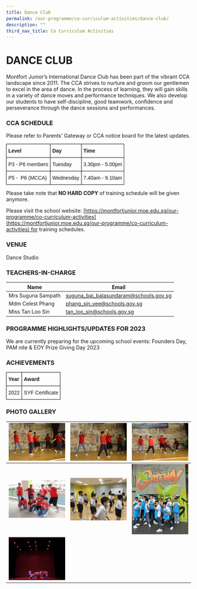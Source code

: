 ```yaml
---
title: Dance Club
permalink: /our-programme/co-curriculum-activities/dance-club/
description: ""
third_nav_title: Co Curriculum Activities
---
```

# **DANCE CLUB**

Montfort Junior’s International Dance Club has been part of the vibrant CCA landscape since 2011. The CCA strives to nurture and groom our gentlemen to excel in the area of dance. In the process of learning, they will gain skills in a variety of dance moves and performance techniques. We also develop our students to have self-discipline, good teamwork, confidence and perseverance through the dance sessions and performances. 

### CCA SCHEDULE

Please refer to Parents’ Gateway or CCA notice board for the latest updates.

<style type="text/css">
.tg  {border-collapse:collapse;border-spacing:0;}
.tg td{border-color:black;border-style:solid;border-width:1px;font-family:Arial, sans-serif;font-size:14px;
  overflow:hidden;padding:10px 5px;word-break:normal;}
.tg th{border-color:black;border-style:solid;border-width:1px;font-family:Arial, sans-serif;font-size:14px;
  font-weight:normal;overflow:hidden;padding:10px 5px;word-break:normal;}
.tg .tg-1wig{font-weight:bold;text-align:left;vertical-align:top}
.tg .tg-0lax{text-align:left;vertical-align:top}
</style>
<table class="tg">
<thead>
  <tr>
    <th class="tg-1wig">Level</th>
    <th class="tg-1wig">Day</th>
    <th class="tg-1wig">Time</th>
  </tr>
</thead>
<tbody>
  <tr>
    <td class="tg-0lax">P3 - P6 members</td>
    <td class="tg-0lax">Tuesday</td>
    <td class="tg-0lax">3.30pm - 5.00pm</td>
  </tr>
  <tr>
    <td class="tg-0lax">P5 -&nbsp;&nbsp;P6 (MCCA)</td>
    <td class="tg-0lax">Wednesday</td>
    <td class="tg-0lax">7.40am - 9.10am</td>
  </tr>
</tbody>
</table>

Please take note that <b>NO HARD COPY</b> of training schedule will be given anymore.

Please visit the school website: [https://montfortjunior.moe.edu.sg/our-programme/co-curriculum-activities](https://montfortjunior.moe.edu.sg/our-programme/co-curriculum-activities) for training schedules.


### VENUE
Dance Studio

### TEACHERS-IN-CHARGE



| Name | Email |  
| -------- | -------- | 
| Mrs Suguna Sampath     | [suguna_bai_balasundaram@schools.gov.sg](suguna_bai_balasundaram@schools.gov.sg)    |
| Mdm Celest Phang     | [phang_sin_yee@schools.gov.sg](phang_sin_yee@schools.gov.sg)    |
| Miss Tan Loo Sin      | [tan_loo_sin@schools.gov.sg](tan_loo_sin@schools.gov.sg)    |

### PROGRAMME HIGHLIGHTS/UPDATES FOR 2023

We are currently preparing for the upcoming school events:
Founders Day, PAM nite & EOY Prize Giving Day 2023


### ACHIEVEMENTS

<style type="text/css">
.tg  {border-collapse:collapse;border-spacing:0;}
.tg td{border-color:black;border-style:solid;border-width:1px;font-family:Arial, sans-serif;font-size:14px;
  overflow:hidden;padding:10px 5px;word-break:normal;}
.tg th{border-color:black;border-style:solid;border-width:1px;font-family:Arial, sans-serif;font-size:14px;
  font-weight:normal;overflow:hidden;padding:10px 5px;word-break:normal;}
.tg .tg-1wig{font-weight:bold;text-align:left;vertical-align:top}
.tg .tg-0lax{text-align:left;vertical-align:top}
</style>
<table class="tg">
<thead>
  <tr>
    <th class="tg-1wig">Year</th>
    <th class="tg-1wig">Award</th>
  </tr>
</thead>
<tbody>
  <tr>
    <td class="tg-0lax">2022</td>
    <td class="tg-0lax">SYF Certificate</td>
  </tr>
</tbody>
</table>

### PHOTO GALLERY


| ![](/images/CCA/Dance%20Club/Dance%201.jpg) | ![](/images/CCA/Dance%20Club/Dance%202.jpg) | ![](/images/CCA/Dance%20Club/Dance%203.jpg) |
| -------- | -------- | -------- |
| ![](/images/CCA/Dance%20Club/Dance%204.jpg)     | ![](/images/CCA/Dance%20Club/Dance%205.jpg)     | ![](/images/CCA/Dance%20Club/Dancers,%20all%20gear%20up.jpg)     |
| ![](/images/CCA/Dance%20Club/SYF%20Arts%20Presentation%202022.png)     | 
